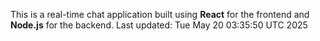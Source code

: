 This is a real-time chat application built using **React** for the frontend and **Node.js** for the backend.
Last updated: Tue May 20 03:35:50 UTC 2025
